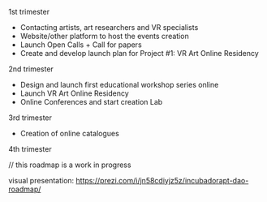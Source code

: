 1st trimester

- Contacting artists, art researchers and VR specialists 
- Website/other platform to host the events creation
- Launch Open Calls + Call for papers
- Create and develop launch plan for Project #1: VR Art Online Residency


2nd trimester

- Design and launch first educational workshop series online
- Launch VR Art Online Residency
- Online Conferences and start creation Lab


3rd trimester

- Creation of online catalogues


4th trimester



// this roadmap is a work in progress


visual presentation: https://prezi.com/i/jn58cdiyjz5z/incubadorapt-dao-roadmap/
